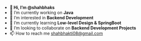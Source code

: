 - **👋 Hi, I’m @shahbhaks**
- 🔭 I’m currently working on **Java**
- 👀 I’m interested in **Backend Development**
- 🌱 I’m currently learning **Low-level Design & SpringBoot**
- 💞️ I’m looking to collaborate on **Backend Development Projects**
- 📫 How to reach me shahbhakti08@gmail.com

<!---
shahbhaks/shahbhaks is a ✨ special ✨ repository because its `README.md` (this file) appears on your GitHub profile.
You can click the Preview link to take a look at your changes.
--->
